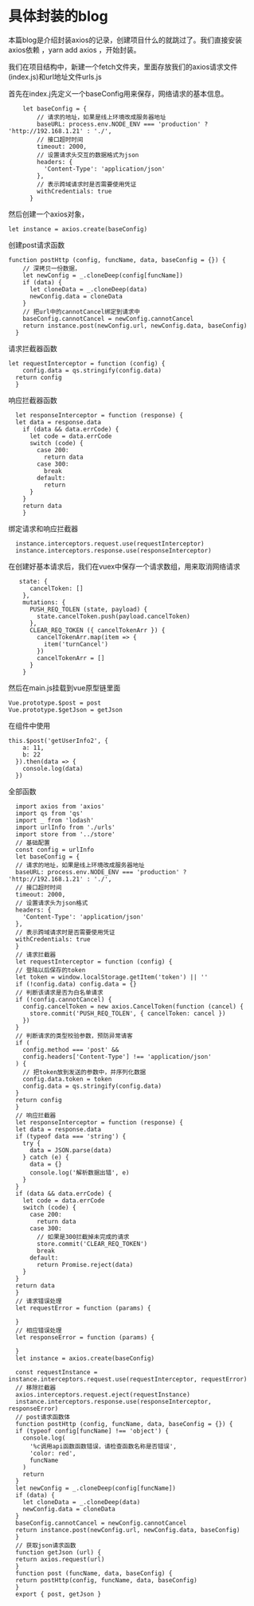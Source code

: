 # 具体封装的blog

本篇blog是介绍封装axios的记录，创建项目什么的就跳过了。我们直接安装axios依赖 ，yarn add axios ，开始封装。

我们在项目结构中，新建一个fetch文件夹，里面存放我们的axios请求文件(index.js)和url地址文件urls.js

首先在index.j先定义一个baseConfig用来保存，网络请求的基本信息。

        let baseConfig = {
            // 请求的地址，如果是线上环境改成服务器地址
            baseURL: process.env.NODE_ENV === 'production' ? 'http://192.168.1.21' : './',
            // 接口超时时间
            timeout: 2000,
            // 设置请求头交互的数据格式为json
            headers: {
              'Content-Type': 'application/json'
            },
            // 表示跨域请求时是否需要使用凭证
            withCredentials: true
          }

然后创建一个axios对象，

    let instance = axios.create(baseConfig)

创建post请求函数

    function postHttp (config, funcName, data, baseConfig = {}) {
        // 深拷贝一份数据，
        let newConfig = _.cloneDeep(config[funcName])
        if (data) {
          let cloneData = _.cloneDeep(data)
          newConfig.data = cloneData
        }
        // 把url中的cannotCancel绑定到请求中
        baseConfig.cannotCancel = newConfig.cannotCancel
        return instance.post(newConfig.url, newConfig.data, baseConfig)
      }

请求拦截器函数

    let requestInterceptor = function (config) {
        config.data = qs.stringify(config.data)
      return config
      }





响应拦截器函数

      let responseInterceptor = function (response) {
      let data = response.data
        if (data && data.errCode) {
          let code = data.errCode
          switch (code) {
            case 200:
              return data
            case 300:
              break
            default:
              return 
          }
        }
        return data
        }

绑定请求和响应拦截器

      instance.interceptors.request.use(requestInterceptor)
      instance.interceptors.response.use(responseInterceptor)

在创建好基本请求后，我们在vuex中保存一个请求数组，用来取消网络请求

       state: {
          cancelToken: []
        },
        mutations: {
          PUSH_REQ_TOLEN (state, payload) {
            state.cancelToken.push(payload.cancelToken)
          },
          CLEAR_REQ_TOKEN ({ cancelTokenArr }) {
            cancelTokenArr.map(item => {
              item('turnCancel')
            })
            cancelTokenArr = []
          }
        }

然后在main.js挂载到vue原型链里面

    Vue.prototype.$post = post
    Vue.prototype.$getJson = getJson

在组件中使用

    this.$post('getUserInfo2', {
        a: 11,
        b: 22
      }).then(data => {
        console.log(data)
      })

全部函数

      import axios from 'axios'
      import qs from 'qs'
      import _ from 'lodash'
      import urlInfo from './urls'
      import store from '../store'
      // 基础配置
      const config = urlInfo
      let baseConfig = {
      // 请求的地址，如果是线上环境改成服务器地址
      baseURL: process.env.NODE_ENV === 'production' ? 'http://192.168.1.21' : './',
      // 接口超时时间
      timeout: 2000,
      // 设置请求头为json格式
      headers: {
        'Content-Type': 'application/json'
      },
      // 表示跨域请求时是否需要使用凭证
      withCredentials: true
      }
      // 请求拦截器
      let requestInterceptor = function (config) {
      // 登陆以后保存的token
      let token = window.localStorage.getItem('token') || ''
      if (!config.data) config.data = {}
      // 判断该请求是否为白名单请求
      if (!config.cannotCancel) {
        config.cancelToken = new axios.CancelToken(function (cancel) {
          store.commit('PUSH_REQ_TOLEN', { cancelToken: cancel })
        })
      }
      // 判断请求的类型校验参数，预防异常请客
      if (
        config.method === 'post' &&
        config.headers['Content-Type'] !== 'application/json'
      ) {
        // 把token放到发送的参数中，并序列化数据
        config.data.token = token
        config.data = qs.stringify(config.data)
      }
      return config
      }
      // 响应拦截器
      let responseInterceptor = function (response) {
      let data = response.data
      if (typeof data === 'string') {
        try {
          data = JSON.parse(data)
        } catch (e) {
          data = {}
          console.log('解析数据出错', e)
        }
      }
      if (data && data.errCode) {
        let code = data.errCode
        switch (code) {
          case 200:
            return data
          case 300:
            // 如果是300拦截掉未完成的请求
            store.commit('CLEAR_REQ_TOKEN')
            break
          default:
            return Promise.reject(data)
        }
      }
      return data
      }
      // 请求错误处理
      let requestError = function (params) {

      }
      // 相应错误处理
      let responseError = function (params) {

      }
      let instance = axios.create(baseConfig)

      const requestInstance = instance.interceptors.request.use(requestInterceptor, requestError)
      // 移除拦截器
      axios.interceptors.request.eject(requestInstance)
      instance.interceptors.response.use(responseInterceptor, responseError)
      // post请求函数体
      function postHttp (config, funcName, data, baseConfig = {}) {
      if (typeof config[funcName] !== 'object') {
        console.log(
          '%c调用api函数函数错误，请检查函数名称是否错误',
          'color: red',
          funcName
        )
        return
      }
      let newConfig = _.cloneDeep(config[funcName])
      if (data) {
        let cloneData = _.cloneDeep(data)
        newConfig.data = cloneData
      }
      baseConfig.cannotCancel = newConfig.cannotCancel
      return instance.post(newConfig.url, newConfig.data, baseConfig)
      }
      // 获取json请求函数
      function getJson (url) {
      return axios.request(url)
      }
      function post (funcName, data, baseConfig) {
      return postHttp(config, funcName, data, baseConfig)
      }
      export { post, getJson }
